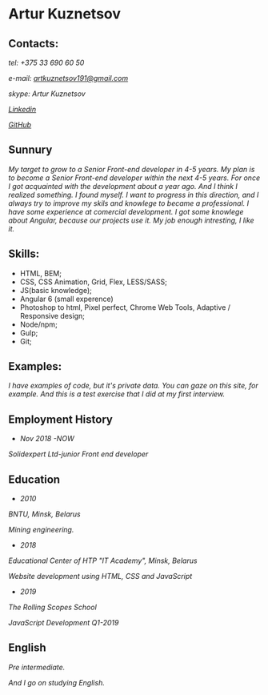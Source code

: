 # Artur Kuznetsov 

## Contacts: 
*tel: +375 33 690 60 50*

*e-mail: artkuznetsov191@gmail.com*

*skype: Artur Kuznetsov*

*[Linkedin]( https://www.linkedin.com/in/artur-kuznetsov-315b86166)*

*[GitHub](https://github.com/ArturKuz)*

## Sunnury 
*My target to grow to a Senior Front-end developer in 4-5 years.*
*My plan is to become a Senior Front-end developer within the next 4-5 years.*
*For once I got acquainted with the development about a year ago.*
*And I think I realized something. I found myself.*
*I want to progress in this direction, and I always try to improve my skils and knowlege to became a professional.*
*I have some experience at comercial development.*
*I got some knowlege about Angular, because our projects use it.*
*My job enough intresting, I like it.*

## Skills:
* HTML, BEM;
* CSS,  CSS Animation, Grid, Flex, LESS/SASS;
* JS(basic knowledge);
* Angular 6 (small experence)
* Photoshop to html, Pixel perfect, Chrome Web Tools, Adaptive / Responsive design;
* Node/npm;
* Gulp;
* Git;


## Examples:
*I have examples of code, but it's private data.*
*You can gaze on this site, for example.*
*And this is a test exercise that I did at my first interview.*

## Employment History
- *Nov 2018 -NOW*

*Solidexpert Ltd-junior Front end developer*

## Education
- *2010*

*BNTU, Minsk, Belarus*

*Mining engineering.*

- *2018*

*Educational Center of HTP "IT Academy", Minsk, Belarus*

*Website development using HTML, CSS and JavaScript*

- *2019*

*The Rolling Scopes School*

*JavaScript Development Q1-2019*

## English
*Pre intermediate.*

*And I go on studying English.*

